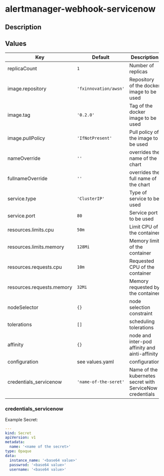 # alertmanager-webhook-servicenow
## Description

## Values
| Key | Default | Description |
| --- | ------- | ----------- |
| replicaCount | `1` | Number of replicas |
| image.repository | `'fxinnovation/awsn'` | Repository of the docker image to be used |
| image.tag | `'0.2.0'` | Tag of the docker image to be used |
| image.pullPolicy | `'IfNotPresent'` | Pull policy of the image to be used |
| nameOverride | `''` | overrides the name of the chart |
| fullnameOverride | `''` | overrides the full name of the chart |
| service.type | `'ClusterIP'` | Type of service to be used |
| service.port | `80` | Service port to be used |
| resources.limits.cpu | `50m` | Limit CPU of the container |
| resources.limits.memory | `128Mi` | Memory limit of the container |
| resources.requests.cpu | `10m` | Requested CPU of the container |
| resources.requests.memory | `32Mi` | Memory requested by the container |
| nodeSelector | `{}` | node selection constraint |
| tolerations | `[]` | scheduling tolerations |
| affinity | `{}` | node and inter-pod affinity and ainti-affinity |
| configuration | see values.yaml | configuration |
| credentials_servicenow | `'name-of-the-seret'` | Name of the kubernetes secret with ServiceNow credentials |

### credentials_servicenow
Example Secret:
```yaml
---
kind: Secret
apiVersion: v1
metadata:
  name: '<name of the secret>'
type: Opaque
data:
  instance_name: '<base64 value>'
  passwrod: '<base64 value>'
  username: '<base64 value>'
```
